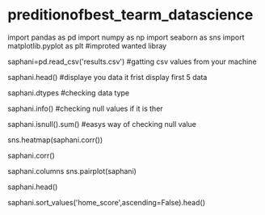 # preditionofbest_tearm_datascience
import pandas as pd
import numpy as np
import seaborn as sns
import matplotlib.pyplot as plt
#improted wanted libray

saphani=pd.read_csv('results.csv') #gatting csv values from your machine

saphani.head() #displaye you data  it frist display first 5 data

saphani.dtypes #checking data type

saphani.info() #checking null values if it is ther 

saphani.isnull().sum() #easys way of checking null value

sns.heatmap(saphani.corr())

saphani.corr()

saphani.columns
sns.pairplot(saphani)

saphani.head()

saphani.sort_values('home_score',ascending=False).head()
